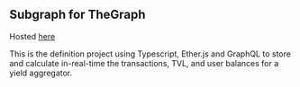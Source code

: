 ##  Subgraph for TheGraph

Hosted [here](https://thegraph.com/hosted-service/subgraph/irvollo/growth-defi) 

This is the definition project using Typescript, Ether.js and GraphQL to store and calculate in-real-time the transactions, TVL, and user balances for a yield aggregator.
